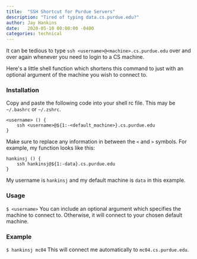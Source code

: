 ```yaml
---
title:  "SSH Shortcut for Purdue Servers"
description: "Tired of typing data.cs.purdue.edu?"
author: Jay Hankins
date:   2020-05-10 00:00:00 -0400
categories: technical
---
```


It can be tedious to type `ssh <username>@<machine>.cs.purdue.edu` over and over again whenever you need to login to a CS machine.

Here's a little shell function which shortens this command to just <username> with an optional argument of the machine you wish to connect to.

### Installation
Copy and paste the following code into your shell rc file. This may be `~/.bashrc` or `~/.zshrc`.

```shell
<username> () {
    ssh <username>@${1:-<default_machine>}.cs.purdue.edu
}
```

Make sure to replace any information in between the `<` and `>` symbols. For example, my function looks like this:

```shell
hankinsj () {
    ssh hankinsj@${1:-data}.cs.purdue.edu
}
```
My username is `hankinsj` and my default machine is `data` in this example.

### Usage
`$ <username>`
You can include an optional argument which specifies the machine to connect to. Otherwise, it will connect to your chosen default machine.

### Example
`$ hankinsj mc04`
This will connect me automatically to `mc04.cs.purdue.edu`.